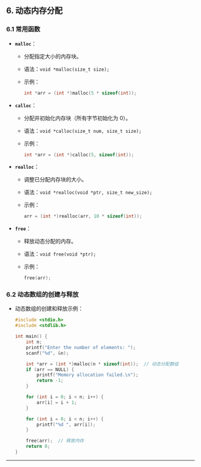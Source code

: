 ## **6. 动态内存分配**

### **6.1 常用函数**

- **`malloc`**：
  - 分配指定大小的内存块。
  - 语法：`void *malloc(size_t size);`
  - 示例：

    ```c
    int *arr = (int *)malloc(5 * sizeof(int));
    ```

- **`calloc`**：
  - 分配并初始化内存块（所有字节初始化为 0）。
  - 语法：`void *calloc(size_t num, size_t size);`
  - 示例：

    ```c
    int *arr = (int *)calloc(5, sizeof(int));
    ```

- **`realloc`**：
  - 调整已分配内存块的大小。
  - 语法：`void *realloc(void *ptr, size_t new_size);`
  - 示例：

    ```c
    arr = (int *)realloc(arr, 10 * sizeof(int));
    ```

- **`free`**：
  - 释放动态分配的内存。
  - 语法：`void free(void *ptr);`
  - 示例：

    ```c
    free(arr);
    ```

### **6.2 动态数组的创建与释放**

- 动态数组的创建和释放示例：

  ```c
  #include <stdio.h>
  #include <stdlib.h>

  int main() {
      int n;
      printf("Enter the number of elements: ");
      scanf("%d", &n);

      int *arr = (int *)malloc(n * sizeof(int));  // 动态分配数组
      if (arr == NULL) {
          printf("Memory allocation failed.\n");
          return -1;
      }

      for (int i = 0; i < n; i++) {
          arr[i] = i + 1;
      }

      for (int i = 0; i < n; i++) {
          printf("%d ", arr[i]);
      }

      free(arr);  // 释放内存
      return 0;
  }
  ```

---